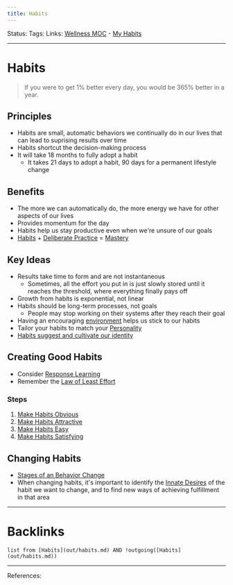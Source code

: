 ```yaml
---
title: Habits
---
```

Status:
Tags:
Links: [Wellness MOC](out/wellness-moc.md) - [My Habits](out/my-habits.md)
___
# Habits
>  If you were to get 1% better every day, you would be 365% better in a year.
## Principles
- Habits are small, automatic behaviors we continually do in our lives that can lead to suprising results over time
- Habits shortcut the decision-making process
- It will take 18 months to fully adopt a habit
	- It takes 21 days to adopt a habit, 90 days for a permanent lifestyle change
## Benefits
- The more we can automatically do, the more energy we have for other aspects of our lives
- Provides momentum for the day
- Habits help us stay productive even when we're unsure of our goals
- [Habits](out/habits.md) + [Deliberate Practice](out/deliberate-practice.md) = [Mastery](out/kindle-highlights/mastery.md)
## Key Ideas
- Results take time to form and are not instantaneous
	- Sometimes, all the effort you put in is just slowly stored until it reaches the threshold, where everything finally pays off
-   Growth from habits is exponential, not linear
-   Habits should be long-term processes, not goals
	- People may stop working on their systems after they reach their goal
- Having an encouraging [ environment](None) helps us stick to our habits
- Tailor your habits to match your [Personality](out/personality.md)
- [Habits suggest and cultivate our identity](out/habits-suggest-and-cultivate-our-identity.md)
## Creating Good Habits
- Consider [Response Learning](out/response-learning.md)
- Remember the [Law of Least Effort](out/law-of-least-effort.md)

### Steps
1. [Make Habits Obvious](out/make-habits-obvious.md)
2.  [Make Habits Attractive](out/make-habits-attractive.md)
3. [Make Habits Easy](out/make-habits-easy.md)
4. [Make Habits Satisfying](out/make-habits-satisfying.md)
## Changing Habits
- [Stages of an Behavior Change](out/stages-of-an-behavior-change.md)
- When changing habits, it's important to identify the [Innate Desires](out/innate-desires.md) of the habit we want to change, and to find new ways of achieving fulfillment in that area
___
# Backlinks
```dataview
list from [Habits](out/habits.md) AND !outgoing([Habits](out/habits.md))
```
___
References: